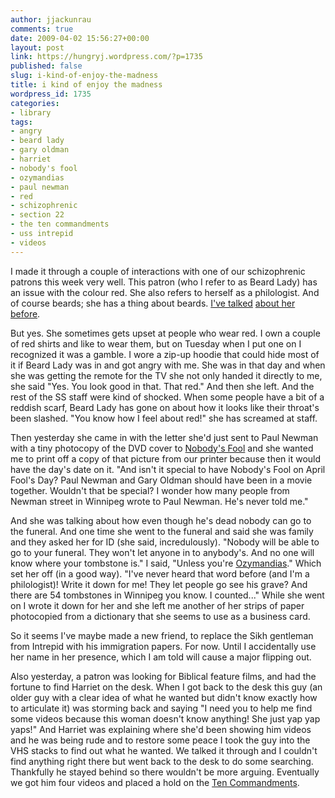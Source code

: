 ```yaml
---
author: jjackunrau
comments: true
date: 2009-04-02 15:56:27+00:00
layout: post
link: https://hungryj.wordpress.com/?p=1735
published: false
slug: i-kind-of-enjoy-the-madness
title: i kind of enjoy the madness
wordpress_id: 1735
categories:
- library
tags:
- angry
- beard lady
- gary oldman
- harriet
- nobody's fool
- ozymandias
- paul newman
- red
- schizophrenic
- section 22
- the ten commandments
- uss intrepid
- videos
---
```


I made it through a couple of interactions with one of our schizophrenic patrons this week very well. This patron (who I refer to as Beard Lady) has an issue with the colour red. She also refers to herself as a philologist. And of course beards; she has a thing about beards. [I've talked](http://thedubiousmonk.net/2008/02/07/special-services/) [about her](http://thedubiousmonk.net/2008/05/11/tranquilizer-happy-folkswagon/) [before](http://thedubiousmonk.net/2008/05/26/the-beard-lady-followed-me-partway-home-tonight/).

But yes. She sometimes gets upset at people who wear red. I own a couple of red shirts and like to wear them, but on Tuesday when I put one on I recognized it was a gamble. I wore a zip-up hoodie that could hide most of it if Beard Lady was in and got angry with me. She was in that day and when she was getting the remote for the TV she not only handed it directly to me, she said "Yes. You look good in that. That red." And then she left. And the rest of the SS staff were kind of shocked. When some people have a bit of a reddish scarf, Beard Lady has gone on about how it looks like their throat's been slashed. "You know how I feel about red!" she has screamed at staff.

Then yesterday she came in with the letter she'd just sent to Paul Newman with a tiny photocopy of the DVD cover to [Nobody's Fool](http://www.imdb.com/title/tt0110684/) and she wanted me to print off a copy of that picture from our printer because then it would have the day's date on it. "And isn't it special to have Nobody's Fool on April Fool's Day? Paul Newman and Gary Oldman should have been in a movie together. Wouldn't that be special? I wonder how many people from Newman street in Winnipeg wrote to Paul Newman. He's never told me." 

And she was talking about how even though he's dead nobody can go to the funeral. And one time she went to the funeral and said she was family and they asked her for ID (she said, incredulously). "Nobody will be able to go to your funeral. They won't let anyone in to anybody's. And no one will know where your tombstone is." I said, "Unless you're [Ozymandias](http://en.wikipedia.org/wiki/Ozymandias_(name))." Which set her off (in a good way). "I've never heard that word before (and I'm a philologist)! Write it down for me! They let people go see his grave? And there are 54 tombstones in Winnipeg you know. I counted..." While she went on I wrote it down for her and she left me another of her strips of paper photocopied from a dictionary that she seems to use as a business card. 

So it seems I've maybe made a new friend, to replace the Sikh gentleman from Intrepid with his immigration papers. For now. Until I accidentally use her name in her presence, which I am told will cause a major flipping out.

Also yesterday, a patron was looking for Biblical feature films, and had the fortune to find Harriet on the desk. When I got back to the desk this guy (an older guy with a clear idea of what he wanted but didn't know exactly how to articulate it) was storming back and saying "I need you to help me find some videos because this woman doesn't know anything! She just yap yap yaps!" And Harriet was explaining where she'd been showing him videos and he was being rude and to restore some peace I took the guy into the VHS stacks to find out what he wanted. We talked it through and I couldn't find anything right there but went back to the desk to do some searching. Thankfully he stayed behind so there wouldn't be more arguing. Eventually we got him four videos and placed a hold on the [Ten Commandments](http://www.imdb.com/title/tt0049833/).
